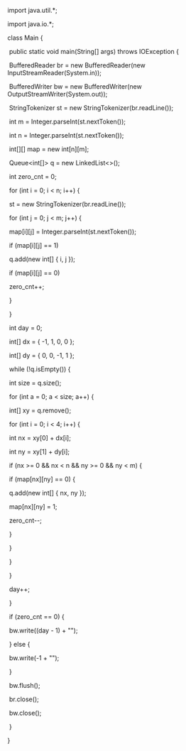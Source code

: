 import java.util.*;

import java.io.*;

class Main {

​    public static void main(String[] args) throws IOException {

​        BufferedReader br = new BufferedReader(new InputStreamReader(System.in));

​        BufferedWriter bw = new BufferedWriter(new OutputStreamWriter(System.out));

​        StringTokenizer st = new StringTokenizer(br.readLine());

​        int m = Integer.parseInt(st.nextToken());

​        int n = Integer.parseInt(st.nextToken());

​        int[][] map = new int[n][m];

​        Queue<int[]> q = new LinkedList<>();

​        int zero_cnt = 0;

​        for (int i = 0; i < n; i++) {

​            st = new StringTokenizer(br.readLine());

​            for (int j = 0; j < m; j++) {

​                map[i][j] = Integer.parseInt(st.nextToken());

​                if (map[i][j] == 1)

​                    q.add(new int[] { i, j });

​                if (map[i][j] == 0)

​                    zero_cnt++;

​            }

​        }

​        int day = 0;

​        int[] dx = { -1, 1, 0, 0 };

​        int[] dy = { 0, 0, -1, 1 };

​        while (!q.isEmpty()) {

​            int size = q.size();

​            for (int a = 0; a < size; a++) {

​                int[] xy = q.remove();

​                for (int i = 0; i < 4; i++) {

​                    int nx = xy[0] + dx[i];

​                    int ny = xy[1] + dy[i];

​                    if (nx >= 0 && nx < n && ny >= 0 && ny < m) {

​                        if (map[nx][ny] == 0) {

​                            q.add(new int[] { nx, ny });

​                            map[nx][ny] = 1;

​                            zero_cnt--;

​                        }

​                    }

​                }

​            }

​            day++;

​        }

​        if (zero_cnt == 0) {

​            bw.write((day - 1) + "");

​        } else {

​            bw.write(-1 + "");

​        }

​        bw.flush();

​        br.close();

​        bw.close();

​    }

}